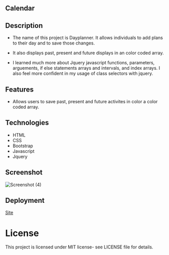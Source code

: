 ## Calendar

## Description

- The name of this project is Dayplanner. It allows individuals to add plans to their day and to save those changes.

- It also displays past, present and future displays in an color coded array.

- I learned much more about Jquery javascript functions, parameters, arguements, if else statements arrays and intervals, and index arrays.
  I also feel more confident in my usage of class selectors with jquery.

## Features

- Allows users to save past, present and future activites in color a color coded array.

## Technologies

- HTML
- CSS
- Bootstrap
- Javascript
- Jquery

## Screenshot

![Screenshot (4)](https://user-images.githubusercontent.com/71462708/113095776-14962800-91c2-11eb-9029-6b4d8a75f3e5.png)

## Deployment

[Site](https://antonneturner.github.io/Day-Planner/)

# License

This project is licensed under MIT license- see LICENSE file for details.
